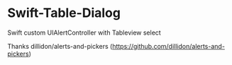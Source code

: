# Swift-Table-Dialog
Swift custom UIAlertController with Tableview select

Thanks dillidon/alerts-and-pickers (https://github.com/dillidon/alerts-and-pickers)
